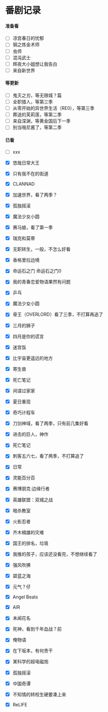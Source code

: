 # 番剧记录

#### 准备看

- [ ] 凉宫春日的忧郁
- [ ] 钢之炼金术师
- [ ] 虫师
- [ ] 混沌武士
- [ ] 辉夜大小姐想让我告白
- [ ] 来自新世界

#### 等更新

- [ ] 鬼灭之刃，等无限城？篇
- [ ] 全职猎人，等第三季
- [ ] 从零开始的异世界生活（RE0），等第三季
- [ ] 葬送的芙莉莲，等第二季
- [ ] 来自深渊，等黄金国后下一季
- [ ] 别当哦尼酱了，等第二季

#### 已看

- [ ] xxx
- [x] 悠哉日常大王
- [x] 只有我不在的街道
- [x] CLANNAD
- [x] 加速世界，看了两季？
- [x] 孤独摇滚
- [x] 魔法少女小圆
- [x] 赛马娘，看了第一季

- [x] 瑞克和莫蒂

- [x] 无职转生，一般，不怎么好看
- [x] 香格里拉边境
- [x] 命运石之门
  命运石之门0

- [x] 我的青春恋爱物语果然有问题
- [x] 乒乓
- [x] 魔法少女小圆
- [x] 骨王（OVERLORD）看了三季，不打算再追了
- [x] 三月的狮子
- [x] 四月是你的谎言
- [x] 迷宫饭
- [x] 比宇宙更遥远的地方
- [x] 寄生兽
- [x] 死亡笔记
- [x] 间谍过家家
- [x] 夏日重现
- [x] 奇巧计程车
- [x] 刀剑神域，看了两季，只有前几集好看
- [x] 进击的巨人，神作
- [x] 死亡笔记
- [x] 刺客五六七，看了两季，不打算追了
- [x] 日常
- [x] 灵能百分百
- [x] 赛博朋克:边缘行者
- [x] 英雄联盟：双城之战
- [x] 暗杀教室
- [x] 火影忍者
- [x] 齐木楠雄的灾难
- [x] 国王的排名，垃圾
- [x] 我推的孩子，应该还没看完，不想继续看了
- [x] 强风吹拂
- [x] 碧蓝之海
- [x] 元气？仔
- [x] Angel Beats
- [x] AIR
- [x] 未闻花名
- [x] 死神，看到千年血战？前
- [x] 俺物语
- [x] 在下坂本，有何贵干
- [x] 某科学的超电磁炮
- [x] 孤独摇滚
- [x] 中国奇谭
- [x] 不知情的转校生硬要凑上来
- [x] ReLIFE